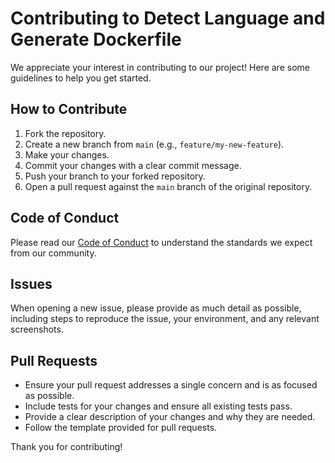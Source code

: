 # Contributing to Detect Language and Generate Dockerfile

We appreciate your interest in contributing to our project! Here are some guidelines to help you get started.

## How to Contribute

1. Fork the repository.
2. Create a new branch from `main` (e.g., `feature/my-new-feature`).
3. Make your changes.
4. Commit your changes with a clear commit message.
5. Push your branch to your forked repository.
6. Open a pull request against the `main` branch of the original repository.

## Code of Conduct

Please read our [Code of Conduct](CODE_OF_CONDUCT.md) to understand the standards we expect from our community.

## Issues

When opening a new issue, please provide as much detail as possible, including steps to reproduce the issue, your environment, and any relevant screenshots.

## Pull Requests

- Ensure your pull request addresses a single concern and is as focused as possible.
- Include tests for your changes and ensure all existing tests pass.
- Provide a clear description of your changes and why they are needed.
- Follow the template provided for pull requests.

Thank you for contributing!
